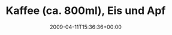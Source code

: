 ---
retweeted: false
source: <a href="http://twitter.com" rel="nofollow">Twitter Web Client</a>
entities:
  hashtags: []
  symbols: []
  user_mentions: []
  urls: []
display_text_range:
- '0'
- '140'
favorite_count: '0'
id_str: '1497426992'
truncated: false
retweet_count: '0'
id: '1497426992'
created_at: Sat Apr 11 15:36:36 +0000 2009
favorited: false
full_text: Kaffee (ca. 800ml), Eis und Apfelkuchen, vor mir das talk.tex - das Wetter
  machts mir nicht leichter. Und da sitz ich schon im Wintergarten.
lang: de
tags:
- pesos:twitter
date: '2009-04-11T15:36:36+00:00'
src: https://twitter.com/bascht/status/1497426992
original_url: https://twitter.com/bascht/status/1497426992
type: twitter_tweet
text: Kaffee (ca. 800ml), Eis und Apfelkuchen, vor mir das talk.tex - das Wetter machts
  mir nicht leichter. Und da sitz ich schon im Wintergarten.
title: Kaffee (ca. 800ml), Eis und Apf

---